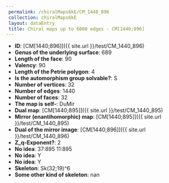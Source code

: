 ```yaml
--- 
 permalink: /chiralMaps6kE/CM_1440_896 
 collection: chiralMaps6kE
 layout: dataEntry
 title: Chiral maps up to 6000 edges - CM[1440;896]
---
```


- **ID**: [CM[1440;896]]({{ site.url }}/test/CM_1440_896)
- **Genus of the underlying surface**: 689
- **Length of the face**: 90
- **Valency**: 90
- **Length of the Petrie polygon**: 4
- **Is the automorphism group solvable?**: S
- **Number of vertices**: 32
- **Number of edges**: 1440
- **Number of faces**: 32
- **The map is self-**: DuMir
- **Dual map**: [CM[1440;895]]({{ site.url }}/test/CM_1440_895)
- **Mirror (enantihomorphic) map**: [CM[1440;895]]({{ site.url }}/test/CM_1440_895)
- **Dual of the mirror image**: [CM[1440;896]]({{ site.url }}/test/CM_1440_896)
- **Z_q-Exponent?**: 2
- **No idea**:  37:895 11:895
- **No idea**: Y
- **No idea**: Y
- **Skeleton**: Sk(32;19)^6
- **Some other kind of skeleton**: nan

